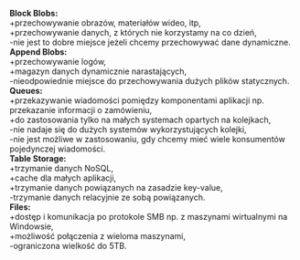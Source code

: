 <b>Block Blobs:</b></br>
+przechowywanie obrazów, materiałów wideo, itp,</br>
+przechowywanie danych, z których nie korzystamy na co dzień,</br>
-nie jest to dobre miejsce jeżeli chcemy przechowywać dane dynamiczne.</br>
<b>Append Blobs:</b></br>
+przechowywanie logów,</br>
+magazyn danych dynamicznie narastających,</br>
-nieodpowiednie miejsce do przechowywania dużych plików statycznych.</br>
<b>Queues:</b></br>
+przekazywanie wiadomości pomiędzy komponentami aplikacji np. przekazanie informacji o zamówieniu,</br>
+do zastosowania tylko na małych systemach opartych na kolejkach,</br>
-nie nadaje się do dużych systemów wykorzystujących kolejki,</br>
-nie jest możliwe w zastosowaniu, gdy chcemy mieć wiele konsumentów pojedynczej wiadomości.</br>
<b>Table Storage:</b></br>
+trzymanie danych NoSQL,</br>
+cache dla małych aplikacji,</br>
+trzymanie danych powiązanych na zasadzie key-value,</br>
-trzymanie danych relacyjnie ze sobą powiązanych.</br>
<b>Files:</b></br>
+dostęp i komunikacja po protokole SMB np. z maszynami wirtualnymi na Windowsie,</br>
+możliwość połączenia z wieloma maszynami,</br>
-ograniczona wielkość do 5TB.</br>
